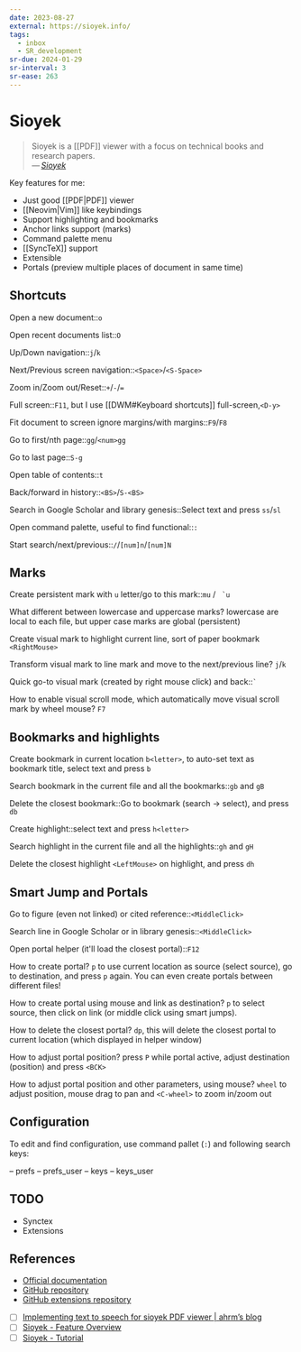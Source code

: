 ```yaml
---
date: 2023-08-27
external: https://sioyek.info/
tags:
  - inbox
  - SR_development
sr-due: 2024-01-29
sr-interval: 3
sr-ease: 263
---
```


# Sioyek

> Sioyek is a [[PDF]] viewer with a focus on technical books and research
> papers.\
> — <cite>[Sioyek](https://sioyek.info/)</cite>

Key features for me:

- Just good [[PDF|PDF]] viewer
- [[Neovim|Vim]] like keybindings
- Support highlighting and bookmarks
- Anchor links support (marks)
- Command palette menu
- [[SyncTeX]] support
- Extensible
- Portals (preview multiple places of document in same time)

## Shortcuts

Open a new document::`o`

Open recent documents list::`O`

Up/Down navigation::`j`/`k`

Next/Previous screen navigation::`<Space>`/`<S-Space>`

Zoom in/Zoom out/Reset::`+`/`-`/`=`

Full screen::`F11`, but I use [[DWM#Keyboard shortcuts]] full-screen,`<D-y>`

Fit document to screen ignore margins/with margins::`F9`/`F8`

Go to first/nth page::`gg`/`<num>gg`

Go to last page::`S-g`

Open table of contents::`t`

Back/forward in history::`<BS>`/`S-<BS>`

Search in Google Scholar and library genesis::Select text and press `ss`/`sl`

Open command palette, useful to find functional::`:`

Start search/next/previous::`/`/`[num]n`/`[num]N`

## Marks

Create persistent mark with `u` letter/go to this mark::`mu` / `` `u``

What different between lowercase and uppercase marks?
&#10;
lowercase are local to each file, but upper case marks are global (persistent)

Create visual mark to highlight current line, sort of paper bookmark
&#10;
`<RightMouse>`

Transform visual mark to line mark and move to the next/previous line?
&#10;
`j`/`k`

Quick go-to visual mark (created by right mouse click) and back::`` ` ``

How to enable visual scroll mode, which automatically move visual scroll mark by
wheel mouse?
&#10;
`F7`

## Bookmarks and highlights

Create bookmark in current location
&#10;
`b<letter>`, to auto-set text as bookmark title, select text and press `b`

Search bookmark in the current file and all the bookmarks::`gb` and `gB`

Delete the closest bookmark::Go to bookmark (search → select), and press `db`

Create highlight::select text and press `h<letter>`

Search highlight in the current file and all the highlights::`gh` and `gH`

Delete the closest highlight
&#10;
`<LeftMouse>` on highlight, and press `dh`

## Smart Jump and Portals

Go to figure (even not linked) or cited reference::`<MiddleClick>`

Search line in Google Scholar or in library genesis::`<MiddleClick>`

Open portal helper (it'll load the closest portal)::`F12`

How to create portal?
&#10;
`p` to use current location as source (select source), go to destination, and
press `p` again. You can even create portals between different files!

How to create portal using mouse and link as destination?
&#10;
`p` to select source, then click on link (or middle click using smart jumps).

How to delete the closest portal?
&#10;
`dp`, this will delete the closest portal to current location (which displayed
in helper window)

How to adjust portal position?
&#10;
press `P` while portal active, adjust destination (position) and press `<BCK>`

How to adjust portal position and other parameters, using mouse?
&#10;
`wheel` to adjust position, mouse drag to pan and `<C-wheel>` to zoom in/zoom
out

## Configuration

To edit and find configuration, use command pallet (`:`) and following search
keys:

– prefs
– prefs_user
– keys
– keys_user

## TODO

- Synctex
- Extensions

## References

- [Official documentation](https://sioyek-documentation.readthedocs.io/en/latest/)
- [GitHub repository](https://github.com/ahrm/sioyek)
- [GitHub extensions repository](https://github.com/ahrm/sioyek-python-extensions)
- [ ] [Implementing text to speech for sioyek PDF viewer | ahrm’s blog](https://ahrm.github.io/jekyll/update/2022/07/05/implementing-a-screen-reader-for-sioyek.html)
- [ ] [Sioyek - Feature Overview](https://www.youtube.com/watch?v=yTmCI0Xp5vI)
- [ ] [Sioyek - Tutorial](https://www.youtube.com/watch?v=RaHRvnb0dY8)
